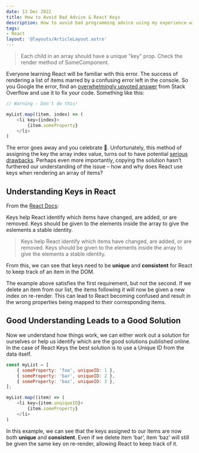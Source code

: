 ```yaml
---
date: 13 Dec 2022
title: How to Avoid Bad Advice & React Keys
description: How to avoid bad programming advice using my experience with React Keys as an example.
tags:
- React
layout: '@layouts/ArticleLayout.astro'
---
```


> Each child in an array should have a unique "key" prop.
> Check the render method of SomeComponent.

Everyone learning React will be familiar with this error. The success of rendering a list of items marred by a confusing error left in the console. So you Google the error, find an [overwhelmingly upvoted answer](https://stackoverflow.com/a/28329550/1954838) from Stack Overflow and use it to fix your code. Something like this:

```js
// Warning - Don't do this!

myList.map((item, index) => (
	<li key={index}>
		{item.someProperty}
	</li>
)
```

The error goes away and you celebrate 🎉. Unfortunately, this method of assigning the key the array index value, turns out to have potential [serious drawbacks](https://robinpokorny.com/blog/index-as-a-key-is-an-anti-pattern/). Perhaps even more importantly, copying the solution hasn’t furthered our understanding of the issue – how and why does React use keys when rendering an array of items?

## Understanding Keys in React

From the [React Docs](https://reactjs.org/docs/lists-and-keys.html#keys): 

<aside class="aside--quote">
	Keys help React identify which items have changed, are added, or are removed. Keys should be given to the elements inside the array to give the eslements a stable identity.
</aside>

> Keys help React identify which items have changed, are added, or are removed. Keys should be given to the elements inside the array to give the elements a stable identity.

From this, we can see that keys need to be **unique** and **consistent** for React to keep track of an item in the DOM. 

The example above satisfies the first requirement, but not the second. If we delete an item from our list, the items following it will now be given a new index on re-render. This can lead to React becoming confused and result in the wrong properties being mapped to their corresponding items.

## Good Understanding Leads to a Good Solution

Now we understand how things work, we can either work out a solution for ourselves or help us identify which are the good solutions published online. In the case of React Keys the best solution is to use a Unique ID from the data itself.

```js
const myList = [
	{ someProperty: 'foo', uniqueID: 1 },
	{ someProperty: 'bar', uniqueID: 2 },
	{ someProperty: 'baz', uniqueID: 3 },
];

myList.map((item) => (
	<li key={item.unqiqueID}>
		{item.someProperty}
	</li>
)
```

In this example, we can see that the keys assigned to our items are now both **unique** and **consistent**. Even if we delete item ‘bar’, item ‘baz’ will still be given the same key on re-render, allowing React to keep track of it.
